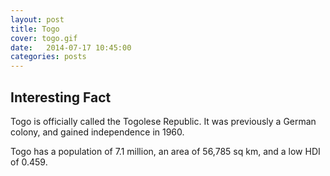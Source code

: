 ```yaml
---
layout: post
title: Togo
cover: togo.gif
date:   2014-07-17 10:45:00
categories: posts
---
```


## Interesting Fact

Togo is officially called the Togolese Republic. It was previously a German colony, and gained independence in 1960.  

Togo has a population of 7.1 million, an area of 56,785 sq km, and a low HDI of 0.459. 